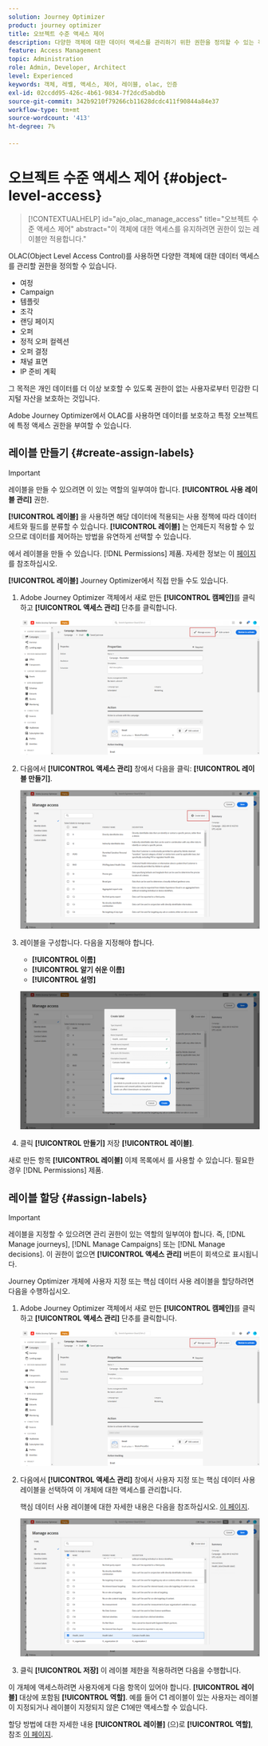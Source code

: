 ```yaml
---
solution: Journey Optimizer
product: journey optimizer
title: 오브젝트 수준 액세스 제어
description: 다양한 객체에 대한 데이터 액세스를 관리하기 위한 권한을 정의할 수 있는 객체 수준 액세스 제어에 대해 알아봅니다
feature: Access Management
topic: Administration
role: Admin, Developer, Architect
level: Experienced
keywords: 객체, 레벨, 액세스, 제어, 레이블, olac, 인증
exl-id: 02ccdd95-426c-4b61-9834-7f2dcd5abdbb
source-git-commit: 342b9210f79266cb11628dcdc411f90844a84e37
workflow-type: tm+mt
source-wordcount: '413'
ht-degree: 7%

---
```


# 오브젝트 수준 액세스 제어 {#object-level-access}

>[!CONTEXTUALHELP]
>id="ajo_olac_manage_access"
>title="오브젝트 수준 액세스 제어"
>abstract="이 객체에 대한 액세스를 유지하려면 권한이 있는 레이블만 적용합니다."

OLAC(Object Level Access Control)를 사용하면 다양한 객체에 대한 데이터 액세스를 관리할 권한을 정의할 수 있습니다.

* 여정
* Campaign
* 템플릿
* 조각
* 랜딩 페이지
* 오퍼
* 정적 오퍼 컬렉션
* 오퍼 결정
* 채널 표면
* IP 준비 계획

그 목적은 개인 데이터를 더 이상 보호할 수 있도록 권한이 없는 사용자로부터 민감한 디지털 자산을 보호하는 것입니다.

Adobe Journey Optimizer에서 OLAC를 사용하면 데이터를 보호하고 특정 오브젝트에 특정 액세스 권한을 부여할 수 있습니다.

## 레이블 만들기 {#create-assign-labels}

>[!IMPORTANT]
>
>레이블을 만들 수 있으려면 이 있는 역할의 일부여야 합니다. **[!UICONTROL 사용 레이블 관리]** 권한.

**[!UICONTROL 레이블]** 을 사용하면 해당 데이터에 적용되는 사용 정책에 따라 데이터 세트와 필드를 분류할 수 있습니다. **[!UICONTROL 레이블]** 는 언제든지 적용할 수 있으므로 데이터를 제어하는 방법을 유연하게 선택할 수 있습니다.

에서 레이블을 만들 수 있습니다. [!DNL Permissions] 제품. 자세한 정보는 이 [페이지](https://experienceleague.adobe.com/docs/experience-platform/access-control/abac/permissions-ui/labels.html)를 참조하십시오.

**[!UICONTROL 레이블]** Journey Optimizer에서 직접 만들 수도 있습니다.

1. Adobe Journey Optimizer 객체에서 새로 만든 **[!UICONTROL 캠페인]**&#x200B;를 클릭하고 **[!UICONTROL 액세스 관리]** 단추를 클릭합니다.

   ![](assets/olac_1.png)

1. 다음에서 **[!UICONTROL 액세스 관리]** 창에서 다음을 클릭: **[!UICONTROL 레이블 만들기]**.

   ![](assets/olac_2.png)

1. 레이블을 구성합니다. 다음을 지정해야 합니다.
   * **[!UICONTROL 이름]**
   * **[!UICONTROL 알기 쉬운 이름]**
   * **[!UICONTROL 설명]**

   ![](assets/olac_3.png)

1. 클릭 **[!UICONTROL 만들기]** 저장 **[!UICONTROL 레이블]**.

새로 만든 항목 **[!UICONTROL 레이블]** 이제 목록에서 를 사용할 수 있습니다. 필요한 경우 [!DNL Permissions] 제품.

## 레이블 할당 {#assign-labels}

>[!IMPORTANT]
>
>레이블을 지정할 수 있으려면 관리 권한이 있는 역할의 일부여야 합니다. 즉, [!DNL Manage journeys], [!DNL Manage Campaigns] 또는 [!DNL Manage decisions]. 이 권한이 없으면 **[!UICONTROL 액세스 관리]** 버튼이 회색으로 표시됩니다.

Journey Optimizer 개체에 사용자 지정 또는 핵심 데이터 사용 레이블을 할당하려면 다음을 수행하십시오.

1. Adobe Journey Optimizer 객체에서 새로 만든 **[!UICONTROL 캠페인]**&#x200B;를 클릭하고 **[!UICONTROL 액세스 관리]** 단추를 클릭합니다.

   ![](assets/olac_1.png)

1. 다음에서 **[!UICONTROL 액세스 관리]** 창에서 사용자 지정 또는 핵심 데이터 사용 레이블을 선택하여 이 개체에 대한 액세스를 관리합니다.

   핵심 데이터 사용 레이블에 대한 자세한 내용은 다음을 참조하십시오. [이 페이지](https://experienceleague.adobe.com/docs/experience-platform/data-governance/labels/reference.html).

   ![](assets/olac_4.png)

1. 클릭 **[!UICONTROL 저장]** 이 레이블 제한을 적용하려면 다음을 수행합니다.

이 개체에 액세스하려면 사용자에게 다음 항목이 있어야 합니다. **[!UICONTROL 레이블]** 대상에 포함됨 **[!UICONTROL 역할]**.
예를 들어 C1 레이블이 있는 사용자는 레이블이 지정되거나 레이블이 지정되지 않은 C1에만 액세스할 수 있습니다.

할당 방법에 대한 자세한 내용 **[!UICONTROL 레이블]** (으)로 **[!UICONTROL 역할]**, 참조 [이 페이지](https://experienceleague.adobe.com/docs/experience-platform/access-control/abac/permissions-ui/permissions.html#manage-labels-for-a-role).
